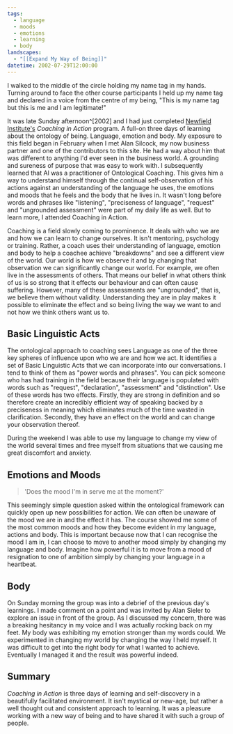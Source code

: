 ```yaml
---
tags:
  - language
  - moods
  - emotions
  - learning
  - body
landscapes:
  - "[[Expand My Way of Being]]"
datetime: 2002-07-29T12:00:00
---
```

I walked to the middle of the circle holding my name tag in my hands. Turning around to face the other course participants I held up my name tag and declared in a voice from the centre of my being, "This is my name tag but this is me and I am legitimate!"

It was late Sunday afternoon^[2002] and I had just completed [Newfield Institute's](https://www.ontologicalcoaching.com.au) *Coaching in Action* program. A full-on three days of learning about the ontology of being. Language, emotion and body. My exposure to this field began in February when I met Alan Silcock, my now business partner and one of the contributors to this site. He had a way about him that was different to anything I'd ever seen in the business world. A grounding and sureness of purpose that was easy to work with. I subsequently learned that Al was a practitioner of Ontological Coaching. This gives him a way to understand himself through the continual self-observation of his actions against an understanding of the language he uses, the emotions and moods that he feels and the body that he lives in. It wasn't long before words and phrases like "listening", "preciseness of language", "request" and "ungrounded assessment" were part of my daily life as well. But to learn more, I attended Coaching in Action.

Coaching is a field slowly coming to prominence. It deals with who we are and how we can learn to change ourselves. It isn't mentoring, psychology or training. Rather, a coach uses their understanding of language, emotion and body to help a coachee achieve "breakdowns" and see a different view of the world. Our world is how we observe it and by changing that observation we can significantly change our world. For example, we often live in the assessments of others. That means our belief in what others think of us is so strong that it effects our behaviour and can often cause suffering. However, many of these assessments are "ungrounded", that is, we believe them without validity. Understanding they are in play makes it possible to eliminate the effect and so being living the way we want to and not how we think others want us to.

## Basic Linguistic Acts

The ontological approach to coaching sees Language as one of the three key spheres of influence upon who we are and how we act. It identifies a set of Basic Linguistic Acts that we can incorporate into our conversations. I tend to think of them as "power words and phrases". You can pick someone who has had training in the field because their language is populated with words such as "request", "declaration", "assessment" and "distinction". Use of these words has two effects. Firstly, they are strong in definition and so therefore create an incredibly efficient way of speaking backed by a preciseness in meaning which eliminates much of the time wasted in clarification. Secondly, they have an effect on the world and can change your observation thereof.

During the weekend I was able to use my language to change my view of the world several times and free myself from situations that we causing me great discomfort and anxiety.

## Emotions and Moods
> 'Does the mood I'm in serve me at the moment?'

This seemingly simple question asked within the ontological framework can quickly open up new possibilities for action. We can often be unaware of the mood we are in and the effect it has. The course showed me some of the most common moods and how they become evident in my language, actions and body. This is important because now that I can recognise the mood I am in, I can choose to move to another mood simply by changing my language and body. Imagine how powerful it is to move from a mood of resignation to one of ambition simply by changing your language in a heartbeat.

## Body
On Sunday morning the group was into a debrief of the previous day's learnings. I made comment on a point and was invited by Alan Sieler to explore an issue in front of the group. As I discussed my concern, there was a breaking hesitancy in my voice and I was actually rocking back on my feet. My body was exhibiting my emotion stronger than my words could. We experimented in changing my world by changing the way I held myself. It was difficult to get into the right body for what I wanted to achieve. Eventually I managed it and the result was powerful indeed.

## Summary
*Coaching in Action* is three days of learning and self-discovery in a beautifully facilitated environment. It isn't mystical or new-age, but rather a well thought out and consistent approach to learning. It was a pleasure working with a new way of being and to have shared it with such a group of people.
